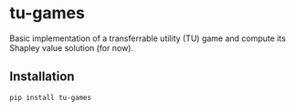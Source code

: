 # tu-games

Basic implementation of a transferrable utility (TU) game and compute its Shapley value solution (for now).

## Installation

`pip install tu-games`
